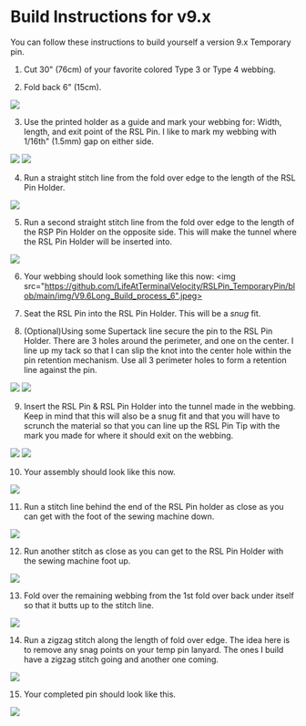 # Build Instructions for v9.x

You can follow these instructions to build yourself a version 9.x Temporary pin.

1) Cut 30" (76cm) of your favorite colored Type 3 or Type 4 webbing.

2) Fold back 6" (15cm).
<img src="https://github.com/LifeAtTerminalVelocity/RSLPin_TemporaryPin/blob/main/img/V9.6Long_Build_process_1.jpeg">

3) Use the printed holder as a guide and mark your webbing for: Width, length, and exit point of the RSL Pin. I like to mark my webbing with 1/16th" (1.5mm) gap on either side.
<img src="https://github.com/LifeAtTerminalVelocity/RSLPin_TemporaryPin/blob/main/img/V9.6Long_Build_process_2.jpeg">
<img src="https://github.com/LifeAtTerminalVelocity/RSLPin_TemporaryPin/blob/main/img/V9.6Long_Build_process_3.jpeg">

4) Run a straight stitch line from the fold over edge to the length of the RSL Pin Holder.
<img src="https://github.com/LifeAtTerminalVelocity/RSLPin_TemporaryPin/blob/main/img/V9.6Long_Build_process_4.jpeg">

5) Run a second straight stitch line from the fold over edge to the length of the RSP Pin Holder on the opposite side. This will make the tunnel where the RSL Pin Holder will be inserted into.
<img src="https://github.com/LifeAtTerminalVelocity/RSLPin_TemporaryPin/blob/main/img/V9.6Long_Build_process_5.jpeg">

6) Your webbing should look something like this now:
<img src="https://github.com/LifeAtTerminalVelocity/RSLPin_TemporaryPin/blob/main/img/V9.6Long_Build_process_6".jpeg>

7) Seat the RSL Pin into the RSL Pin Holder. This will be a *snug* fit.

8) (Optional)Using some Supertack line secure the pin to the RSL Pin Holder. There are 3 holes around the perimeter, and one on the center. I line up my tack so that I can slip the knot into the center hole within the pin retention mechanism. Use all 3 perimeter holes to form a retention line against the pin.
<img src="https://github.com/LifeAtTerminalVelocity/RSLPin_TemporaryPin/blob/main/img/V9.6Long_Build_process_7.jpeg">
<img src="https://github.com/LifeAtTerminalVelocity/RSLPin_TemporaryPin/blob/main/img/V9.6Long_Build_process_8.jpeg">

9) Insert the RSL Pin & RSL Pin Holder into the tunnel made in the webbing. Keep in mind that this will also be a snug fit and that you will have to scrunch the material so that you can line up the RSL Pin Tip with the mark you made for where it should exit on the webbing.
<img src="https://github.com/LifeAtTerminalVelocity/RSLPin_TemporaryPin/blob/main/img/V9.6Long_Build_process_9.jpeg">
<img src="https://github.com/LifeAtTerminalVelocity/RSLPin_TemporaryPin/blob/main/img/V9.6Long_Build_process_10.jpeg">

10) Your assembly should look like this now.
<img src="https://github.com/LifeAtTerminalVelocity/RSLPin_TemporaryPin/blob/main/img/V9.6Long_Build_process_11.jpeg">

11) Run a stitch line behind the end of the RSL Pin holder as close as you can get with the foot of the sewing machine down.
<img src="https://github.com/LifeAtTerminalVelocity/RSLPin_TemporaryPin/blob/main/img/V9.6Long_Build_process_14.jpeg">

12) Run another stitch as close as you can get to the RSL Pin Holder with the sewing machine foot up. 
<img src="https://github.com/LifeAtTerminalVelocity/RSLPin_TemporaryPin/blob/main/img/V9.6Long_Build_process_13.jpeg">

13) Fold over the remaining webbing from the 1st fold over back under itself so that it butts up to the stitch line.
<img src="https://github.com/LifeAtTerminalVelocity/RSLPin_TemporaryPin/blob/main/img/V9.6Long_Build_process_15.jpeg">

14) Run a zigzag stitch along the length of fold over edge. The idea here is to remove any snag points on your temp pin lanyard. The ones I build have a zigzag stitch going and another one coming.
<img src="https://github.com/LifeAtTerminalVelocity/RSLPin_TemporaryPin/blob/main/img/V9.6Long_Build_process_16.jpeg">

15) Your completed pin should look like this.
<img src="https://github.com/LifeAtTerminalVelocity/RSLPin_TemporaryPin/blob/main/img/V9.6Long_Build_process_17.jpeg">
